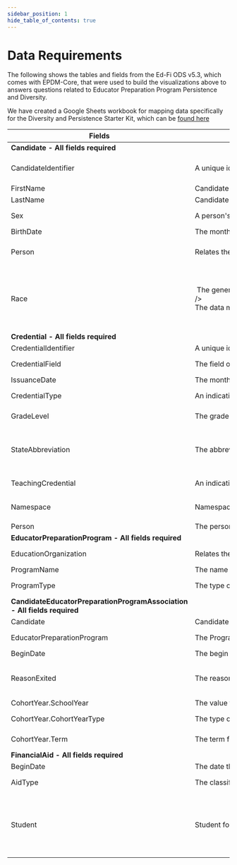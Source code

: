 ```yaml
---
sidebar_position: 1
hide_table_of_contents: true
---
```


# Data Requirements

The following shows the tables and fields from the Ed-Fi ODS v5.3, which comes with EPDM-Core, that were used to build the visualizations above to answers questions related to Educator Preparation Program Persistence and Diversity.

We have created a Google Sheets workbook for mapping data specifically for the Diversity and Persistence Starter Kit, which can be [found here](https://docs.google.com/spreadsheets/d/1eAb3-XQgIrNkyEsSHYik8HNDvv85MRdq66CY7Cu27uw/edit#gid=1865042024)

| Fields | EPDM Description | EPDM DataType | Other Comment |
| --- | --- | --- | --- |
| **Candidate - All fields required** |   |   |   |
| CandidateIdentifier | A unique identifier for each candidate record. | String (60) | Identifiers can be determined by SI if they don't already exist |
| FirstName | Candidate first name. | String (75) |   |
| LastName | Candidate last name. | String (75) |   |
| Sex | A person's gender. | DesciptorDataType (enumeration) | Female, Male, Non-Binary, Not Selected |
| BirthDate | The month, day, and year on which an individual was born. | Date |   |
| Person | Relates the candidate to a generic person. | Person reference | If institution uses a person ID system, will use that info, otherwise created by SI |
| Race |  The general racial category which most clearly reflects the individual's recognition of his or her community or with which the individual most identifies.  /><br />The data model allows for multiple entries so that each individual can specify all appropriate races. | DescriptorDataType (enumeration) | American Indian - Alaska Native, Asian, Black - African American, Choose Not to Respond, Hispanic/Latino, Native Hawaiian - Pacific Islander, Other, White |
| **Credential - All fields required** |   |   |   |
| CredentialIdentifier | A unique identifier assigned to each record in the Credential Extension table. | String (60) |   |
| CredentialField | The field of certification for the certificate (e.g., Mathematics, Music). | DesciptorDataType (enumeration) | See DescriptorValues tab for possible values |
| IssuanceDate | The month, day, and year on which an active credential was issued to an individual. | Date |   |
| CredentialType | An indication of the category of credential an individual holds. | DesciptorDataType (enumeration) | See DescriptorValues tab for possible values |
| GradeLevel | The grade level(s) certified for teaching. | DesciptorDataType (enumeration) collection | See DescriptorValues tab for possible values |
| StateAbbreviation | The abbreviation for the name of the state (within the United States) or extra-state jurisdiction in which a license/credential was issued. | DesciptorDataType (enumeration) | Standard two character abreviation for State of issueance - See DescriptorValues tab for possible values |
| TeachingCredential | An indication of the category of a legal document giving authorization to perform teaching assignment services. | DesciptorDataType (enumeration) |   |
| Namespace | Namespace for the Credential. | String (255) | string of the form `uri:://your_instiution.edu` will be determined by SI |
| Person | The person who obtained and is holding the credential. | Person reference | created by SI |
| **EducatorPreparationProgram - All fields required** |   |   |   |
| EducationOrganization | Relates the program to an EducationOrganization. | EducationOrganization reference | education organizations will be created by SI |
| ProgramName | The name of the Educator Preparation Program. | String (255) |   |
| ProgramType | The type of program. | DesciptorDataType (enumeration) | See DescriptorValues tab for possible values |
| **CandidateEducatorPreparationProgramAssociation - All fields required** |   |   |   |
| Candidate | Candidate for the association. | Candidate reference |   |
| EducatorPreparationProgram | The Program associated to the Candidate. | EducatorPreparationProgram reference |   |
| BeginDate | The begin date for the association. | Date |   |
| ReasonExited | The reason the candidate exited the program. |   | For determining program completion for the starter kit, the descriptor value must be set to 'Completed' |
| CohortYear.SchoolYear | The value for the school year for the cohort | enumeration | four-digit year |
| CohortYear.CohortYearType | The type of the cohort year | DescriptorDataType (enumeration) |   |
| CohortYear.Term | The term for the cohort | DescriptorDataType (enumeration) |   |
| **FinancialAid - All fields required** |   |   |   |
| BeginDate | The date the aid took effect | Date |   |
| AidType | The classification of financial aid awarded to a person for the academic term/year. | DescriptorDataType (enumeration) |   |
| Student | Student for the association | Student reference | A student entity must be created to use financial aid, in most cases the student identifier will be the candidate identifier. If you are using a SI, this will be handled by the SI |
